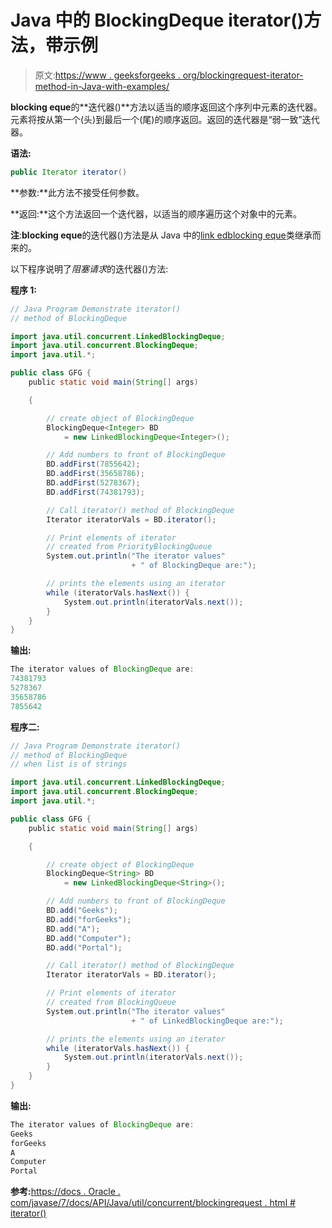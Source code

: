 # Java 中的 BlockingDeque iterator()方法，带示例

> 原文:[https://www . geeksforgeeks . org/blockingrequest-iterator-method-in-Java-with-examples/](https://www.geeksforgeeks.org/blockingdeque-iterator-method-in-java-with-examples/)

**blocking eque**的**迭代器()**方法以适当的顺序返回这个序列中元素的迭代器。元素将按从第一个(头)到最后一个(尾)的顺序返回。返回的迭代器是“弱一致”迭代器。

**语法:**

```java
public Iterator iterator()
```

**参数:**此方法不接受任何参数。

**返回:**这个方法返回一个迭代器，以适当的顺序遍历这个对象中的元素。

**注**:**blocking eque**的迭代器()方法是从 Java 中的[link edblocking eque](https://www.geeksforgeeks.org/linkedblockingdeque-in-java-with-examples/)类继承而来的。

以下程序说明了*阻塞请求*的迭代器()方法:

**程序 1:**

```java
// Java Program Demonstrate iterator()
// method of BlockingDeque

import java.util.concurrent.LinkedBlockingDeque;
import java.util.concurrent.BlockingDeque;
import java.util.*;

public class GFG {
    public static void main(String[] args)

    {

        // create object of BlockingDeque
        BlockingDeque<Integer> BD
            = new LinkedBlockingDeque<Integer>();

        // Add numbers to front of BlockingDeque
        BD.addFirst(7855642);
        BD.addFirst(35658786);
        BD.addFirst(5278367);
        BD.addFirst(74381793);

        // Call iterator() method of BlockingDeque
        Iterator iteratorVals = BD.iterator();

        // Print elements of iterator
        // created from PriorityBlockingQueue
        System.out.println("The iterator values"
                           + " of BlockingDeque are:");

        // prints the elements using an iterator
        while (iteratorVals.hasNext()) {
            System.out.println(iteratorVals.next());
        }
    }
}
```

**输出:**

```java
The iterator values of BlockingDeque are:
74381793
5278367
35658786
7855642

```

**程序二:**

```java
// Java Program Demonstrate iterator()
// method of BlockingDeque
// when list is of strings

import java.util.concurrent.LinkedBlockingDeque;
import java.util.concurrent.BlockingDeque;
import java.util.*;

public class GFG {
    public static void main(String[] args)

    {

        // create object of BlockingDeque
        BlockingDeque<String> BD
            = new LinkedBlockingDeque<String>();

        // Add numbers to front of BlockingDeque
        BD.add("Geeks");
        BD.add("forGeeks");
        BD.add("A");
        BD.add("Computer");
        BD.add("Portal");

        // Call iterator() method of BlockingDeque
        Iterator iteratorVals = BD.iterator();

        // Print elements of iterator
        // created from BlockingQueue
        System.out.println("The iterator values"
                           + " of LinkedBlockingDeque are:");

        // prints the elements using an iterator
        while (iteratorVals.hasNext()) {
            System.out.println(iteratorVals.next());
        }
    }
}
```

**输出:**

```java
The iterator values of BlockingDeque are:
Geeks
forGeeks
A
Computer
Portal

```

**参考:**[https://docs . Oracle . com/javase/7/docs/API/Java/util/concurrent/blockingrequest . html # iterator()](https://docs.oracle.com/javase/7/docs/api/java/util/concurrent/BlockingDeque.html#iterator())